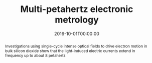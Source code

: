 ---
title: "Multi-petahertz electronic metrology"
date:  "2016-10-01T00:00:00"
authors: 
- Garg, M.
- Zhan, M.
- Luu, T. T.
- Lakhotia, H.
- Klostermann, T.
- Guggenmos, A.
- Goulielmakis, E.
publication: "Nature"
featured: false
abstract:  "Investigations using single-cycle intense optical fields to drive electron motion in bulk silicon dioxide show that the light-induced electric currents extend in frequency up to about 8 petahertz"
url_pdf: "https://doi.org/10.1038/nature19821"
---